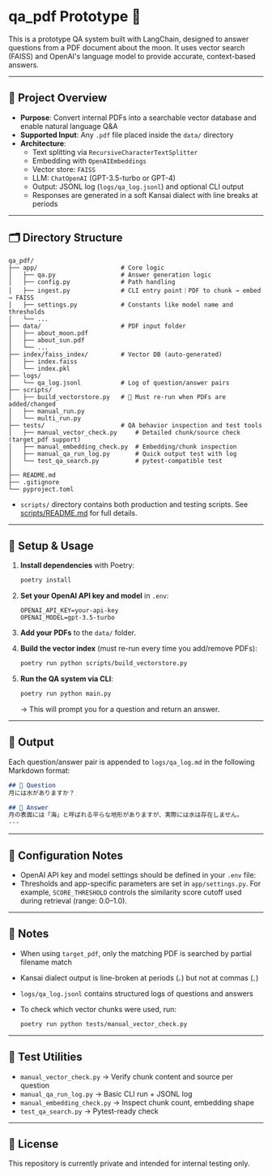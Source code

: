 # qa_pdf Prototype 🌙

This is a prototype QA system built with LangChain, designed to answer questions from a PDF document about the moon.
It uses vector search (FAISS) and OpenAI's language model to provide accurate, context-based answers.

---

## 🌌 Project Overview

- **Purpose**: Convert internal PDFs into a searchable vector database and enable natural language Q&A
- **Supported Input**: Any `.pdf` file placed inside the `data/` directory
- **Architecture**:
  - Text splitting via `RecursiveCharacterTextSplitter`
  - Embedding with `OpenAIEmbeddings`
  - Vector store: `FAISS`
  - LLM: `ChatOpenAI` (GPT-3.5-turbo or GPT-4)
  - Output: JSONL log (`logs/qa_log.jsonl`) and optional CLI output
  - Responses are generated in a soft Kansai dialect with line breaks at periods

---

## 🗂 Directory Structure

```
qa_pdf/
├── app/                       # Core logic
│   ├── qa.py                  # Answer generation logic
│   ├── config.py              # Path handling
│   ├── ingest.py              # CLI entry point｜PDF to chunk → embed → FAISS
│   ├── settings.py            # Constants like model name and thresholds
│   └── ...
├── data/                      # PDF input folder
│   ├── about_moon.pdf
│   ├── about_sun.pdf
│   └── ...
├── index/faiss_index/         # Vector DB (auto-generated)
│   ├── index.faiss
│   └── index.pkl
├── logs/
│   └── qa_log.jsonl           # Log of question/answer pairs
├── scripts/
│   ├── build_vectorstore.py   # 📌 Must re-run when PDFs are added/changed
│   ├── manual_run.py
│   └── multi_run.py
├── tests/                     # QA behavior inspection and test tools
│   ├── manual_vector_check.py     # Detailed chunk/source check (target_pdf support)
│   ├── manual_embedding_check.py  # Embedding/chunk inspection
│   ├── manual_qa_run_log.py       # Quick output test with log
│   └── test_qa_search.py          # pytest-compatible test
│
├── README.md
├── .gitignore
└── pyproject.toml
```
- `scripts/` directory contains both production and testing scripts.
  See [scripts/README.md](scripts/README.md) for full details.

---

## 🚀 Setup & Usage

1. **Install dependencies** with Poetry:

   ```bash
   poetry install
   ```

2. **Set your OpenAI API key and model** in `.env`:

   ```env
   OPENAI_API_KEY=your-api-key
   OPENAI_MODEL=gpt-3.5-turbo
   ```

3. **Add your PDFs** to the `data/` folder.

4. **Build the vector index** (must re-run every time you add/remove PDFs):

   ```bash
   poetry run python scripts/build_vectorstore.py
   ```

5. **Run the QA system via CLI**:

   ```bash
   poetry run python main.py
   ```

   → This will prompt you for a question and return an answer.

---

## 📒 Output

Each question/answer pair is appended to `logs/qa_log.md` in the following Markdown format:

```markdown
## 💬 Question
月には水がありますか？

## 📖 Answer
月の表面には「海」と呼ばれる平らな地形がありますが、実際には水は存在しません。
---
```

---

## 🔧 Configuration Notes

- OpenAI API key and model settings should be defined in your `.env` file:
- Thresholds and app-specific parameters are set in `app/settings.py`.
For example, `SCORE_THRESHOLD` controls the similarity score cutoff used during retrieval (range: 0.0–1.0).

---

## 📌 Notes

- When using `target_pdf`, only the matching PDF is searched by partial filename match
- Kansai dialect output is line-broken at periods (`。`) but not at commas (`、`)
- `logs/qa_log.jsonl` contains structured logs of questions and answers
- To check which vector chunks were used, run:

   ```bash
   poetry run python tests/manual_vector_check.py
   ```

---

## 🧪 Test Utilities

- `manual_vector_check.py` → Verify chunk content and source per question
- `manual_qa_run_log.py` → Basic CLI run + JSONL log
- `manual_embedding_check.py` → Inspect chunk count, embedding shape
- `test_qa_search.py` → Pytest-ready check

---

## 📘 License

This repository is currently private and intended for internal testing only.
